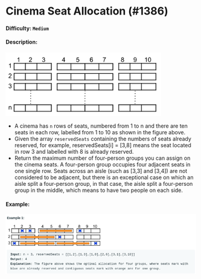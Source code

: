 # Cinema Seat Allocation (#1386)
#### Difficulty: ```Medium```
#### Description:
![blank seat image](.img/blank_seats.png)
- A cinema has `n` rows of seats, numbered from 1 to n and there are ten seats in each row, labelled from 1 to 10 as shown in the figure above.
- Given the array `reservedSeats` containing the numbers of seats already reserved, for example, reservedSeats[i] = [3,8] means the seat located in row 3 and labelled with 8 is already reserved.
- Return the maximum number of four-person groups you can assign on the cinema seats. A four-person group occupies four adjacent seats in one single row. Seats across an aisle (such as [3,3] and [3,4]) are not considered to be adjacent, but there is an exceptional case on which an aisle split a four-person group, in that case, the aisle split a four-person group in the middle, which means to have two people on each side.

#### Example:
![reserved seat image](.img/reserve_example.png)
